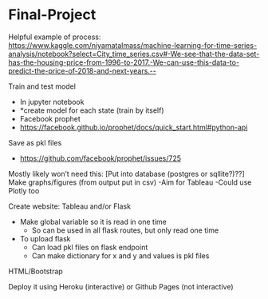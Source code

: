 # Final-Project

Helpful example of process: 
 https://www.kaggle.com/niyamatalmass/machine-learning-for-time-series-analysis/notebook?select=City_time_series.csv#-We-see-that-the-data-set-has-the-housing-price-from-1996-to-2017.-We-can-use-this-data-to-predict-the-price-of-2018-and-next-years.--


Train and test model
  - In jupyter notebook
  - *create model for each state (train by itself)
  - Facebook prophet
  - https://facebook.github.io/prophet/docs/quick_start.html#python-api

Save as pkl files
  - https://github.com/facebook/prophet/issues/725 
  
Mostly likely won’t need this: [Put into database (postgres or sqllite?)??]
Make graphs/figures (from output put in csv)
  -Aim for Tableau
  -Could use Plotly too

Create website: Tableau and/or Flask
  - Make global variable so it is read in one time
      - So can be used in all flask routes, but only read one time
  - To upload flask
      - Can load pkl files on flask endpoint
      - Can make dictionary for x and y and values is pkl files
      
HTML/Bootstrap

Deploy it using Heroku (interactive) or Github Pages (not interactive) 

     




